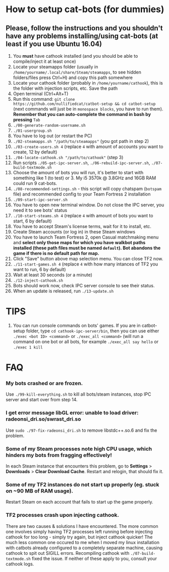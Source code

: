 # How to setup cat-bots (for dummies)

## Please, follow the instructions and you shouldn't have any problems installing/using cat-bots (at least if you use Ubuntu 16.04)

1. You **must** have cathook installed (and you should be able to compile/inject it at least once)
2. Locate your steamapps folder (usually in `/home/yourname/.local/share/Steam/steamapps`, to see hidden folders/files press Ctrl+H) and copy this path somewhere
3. Locate your cathook folder (probably in `/home/yourname/cathook`), this is the folder with injection scripts, etc. Save the path
4. Open terminal (Ctrl+Alt+T)
5. Run this command: `git clone https://github.com/nullifiedcat/catbot-setup && cd catbot-setup` (next commands will just be in `monospace blocks`, you have to run them). **Remember that you can auto-complete the command in bash by pressing** `Tab`
6. `./00-generate-random-username.sh`
7. `./01-usergroup.sh`
8. You have to log out (or restart the PC)
9. `./02-steamapps.sh "/path/to/steamapps"` (you got path in step 2)
10. `./03-create-users.sh 4` (replace `4` with amount of accounts you want to create, 12 by default)
11. `./04-locate-cathook.sh "/path/to/cathook"` (step 3)
12. Run scripts `./05-get-ipc-server.sh`, `./06-rebuild-ipc-server.sh`, `./07-build-textmode.sh`
13. Choose the amount of bots you will run, it's better to start with something like 1 (to test) or 3. My i5 3570k @ 3.8GHz and 16GB RAM could run 9 cat-bots.
14. `./08-recommended-settings.sh` - this script will copy chatspam (`botspam` file) and recommended config to your Team Fortress 2 installation
15. `./09-start-ipc-server.sh`
16. You have to open new terminal window. Do not close the IPC server, you need it to see bots' status
17. `./10-start-steams.sh 4` (replace `4` with amount of bots you want to start, 6 by default)
18. You have to accept Steam's license terms, wait for it to install, etc.
19. Create Steam accounts (or log in) in these Steam windows
20. You have to launch Team Fortress 2, open Casual matchmaking menu and **select only those maps for which you have walkbot paths installed (these path files must be named `default`). Bot abandons the game if there is no default path for map.**
21. Click "Save" button above map selection menu. You can close TF2 now.
22. `./11-start-games.sh 4` (replace `4` with how many intances of TF2 you want to run, 6 by default)
23. Wait at least 30 seconds (or a minute)
24. `./12-inject-cathook.sh`
25. Bots should work now, check IPC server console to see their status.
26. When an update is released, run `./13-update.sh`

# TIPS

1. You can run console commands on bots' games. If you are in catbot-setup folder, type `cd cathook-ipc-server/bin`, then you can use either `./exec <bot ID> <command>` or `./exec_all <command>` (will run a command on one bot or all bots, for example `./exec_all say hello` or `./exec 1 kill`

# FAQ

### My bots crashed or are frozen.
Use `./99-kill-everything.sh` to kill all bots/steam instances, stop IPC server and start over from step 14.

### I get error message libGL error: unable to load driver: radeonsi_dri.so/swrast_dri.so
Use `sudo ./97-fix-radeonsi_dri.sh` to remove libstdc++.so.6 and fix the problem.

### Some of my Steam processes note high CPU usage, which hinders my bots from fragging effectively!
In each Steam instance that encounters this problem, go to **Settings** > **Downloads** > **Clear Download Cache**. Restart and relogin, that should fix it.

### Some of my TF2 instances do not start up properly (eg. stuck on ~90 MB of RAM usage).
Restart Steam on each account that fails to start up the game properly.

### TF2 processes crash upon injecting cathook.
There are two causes & solutions I have encountered. The more common one involves simply having TF2 processes left running before injecting cathook for too long - simply try again, but inject cathook quicker!
The much less common one occured to me when I moved my linux installation with catbots already configured to a completely separate machine, causing cathook to spit out SIGILL errors. Recompiling cathook with `./07-build-textmode.sh` fixed the issue.
If neither of these apply to you, consult your cathook logs.
